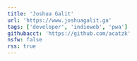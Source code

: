 ```yaml
---
title: 'Joshua Galit'
url: 'https://www.joshuagalit.ga'
tags: ['developer', 'indieweb', 'pwa']
githubacct: 'https://github.com/acatzk'
nsfw: false
rss: true
---
```

